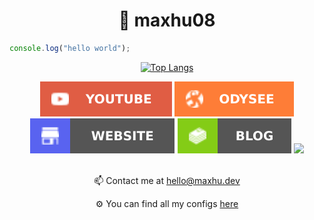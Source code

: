 <h1 align="center">👋 maxhu08</h1>

```javascript
console.log("hello world");
```

<div align="center">

[![Top Langs](https://github-readme-stats.vercel.app/api/top-langs/?username=maxhu08&layout=compact&bg_color=00000000&border_color=00000000&text_color=fff)](https://github.com/anuraghazra/github-readme-stats)

</div>

<div align="center">
  <a href="https://www.youtube.com/@maxhudotdev"><img src="./assets/youtube-badge.svg"/></a>
  <a href="https://odysee.com/@maxhudotdev:c"><img src="./assets/odysee-badge.svg"/></a>
  <a href="https://maxhu.dev/"><img src="./assets/website-badge.svg"/></a>
  <a href="https://blog.maxhu.dev/"><img src="./assets/blog-badge.svg"/></a>
  <a href="https://github.com/antonkomarev/github-profile-views-counter"><img src="https://komarev.com/ghpvc/?username=maxhu08&color=grey&style=for-the-badge"></a>
</div>

<br />
<div align="center">

📫 Contact me at <a href="mailto:hello@maxhu.dev">hello@maxhu.dev</a>

⚙ You can find all my configs <a href="https://github.com/maxhu08/maxhu08/blob/main/CONFIGS.md">here</a>

</div>

<!---
maxhu08/maxhu08 is a ✨ special ✨ repository because its `README.md` (this file) appears on your GitHub profile.
You can click the Preview link to take a look at your changes.
--->
